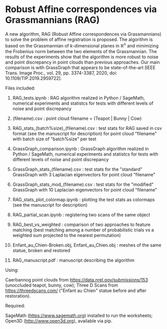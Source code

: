 # Robust Affine correspondences via Grassmannians (RAG)

A new algorithm, RAG (Robust Affine correspondences via Grassmannians) to solve the problem of affine registration is proposed. The algorithm is based on the Grassmannian of $k$-dimensional planes in $\mathbb{R}^n$ and minimizing the Frobenius norm between the two elements of the Grassmannian. The results of the experiments show that the algorithm is more robust to noise and point discrepancy in point clouds than  previous approaches. Our main comparison is with GrassGraph that appears to be state-of-the-art [IEEE Trans. Image Proc., vol. 29, pp. 3374-3387, 2020, doi: 10.1109/TIP.2019.2959722]. 

Files included:

1) RAG_tests.ipynb : RAG algorithm realized in Python / SageMath, numerical experiments and statistcs for tests with different levels of noise and point discrepancy

2) (filename).csv : point cloud filename = (Teapot | Bunny | Cow)

3) RAG_stats_(batch%size)_(filename).csv : test stats for RAG saved in csv format (see the manuscript for description) for point cloud "filename" with batch size of "batch%size" per test

4) GrassGraph_comparison.ipynb : GrassGraph algorithm realized in Python / SageMath, numerical experiments and statistcs for tests with different levels of noise and point discrepancy

5) GrassGraph_stats_(filename).csv : test stats for the "standard" GrassGraph with 3 Laplacian eigenvectors for point cloud "filename"

6) GrassGraph_stats_mod_(filename).csv : test stats for the "modified" GrassGraph with 10 Laplacian eigenvectors for point cloud "filename"

7) RAG_stats_plot_colormap.ipynb : plotting the test stats as colormaps (see the manuscript for description)

8) RAG_partial_scan.ipynb : registering two scans of the same object 

9) RAG_best_vs_weighted : comparison of two approaches to feature matching (best matching among a number of probabilistic trials vs a weighted sum projected to the nearest permutation)

10) Enfant_au_Chien-Broken.obj, Enfant_au_Chien.obj : meshes of the same statue, broken and restored 

11) RAG_manuscript.pdf : manuscript describing the algorithm 

Using:

Caerbannog point clouds from https://data.nrel.gov/submissions/153 (unoccluded teapot, bunny, cow); Three D Scans from https://threedscans.com/ ("Enfant au Chien" statue before and after restoration).


Required:

SageMath (https://www.sagemath.org) installed to run the worksheets; Open3D (http://www.open3d.org), available via pip.
